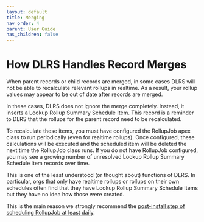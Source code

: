```yaml
---
layout: default
title: Merging
nav_order: 4
parent: User Guide
has_children: false
---
```


# How DLRS Handles Record Merges
When parent records or child records are merged, in some cases DLRS will not be able to recalculate relevant rollups in realtime. As a result, your rollup values may appear to be out of date after records are merged.

In these cases, DLRS does not ignore the merge completely. Instead, it inserts a Lookup Rollup Summary Schedule Item. This record is a reminder to DLRS that the rollups for the parent record need to be recalculated.

To recalculate these items, you must have configured the RollupJob apex class to run periodically (even for realtime rollups). Once configured, these calculations will be executed and the scheduled item will be deleted the next time the RollupJob class runs. If you do not have RollupJob configured, you may see a growing number of unresolved Lookup Rollup Summary Schedule Item records over time.

This is one of the least understood (or thought about) functions of DLRS. In particular, orgs that only have realtime rollups or rollups on their own schedules often find that they have Lookup Rollup Summary Schedule Items but they have no idea how those were created.

This is the main reason we strongly recommend the [post-install step of scheduling RollupJob at least daily](https://sfdo-community-sprints.github.io/DLRS-Documentation/Post%20Install%20Steps/Post%20Install%20Steps.html#schedule-rollupjob-apex-class-at-least-once-per-day).
